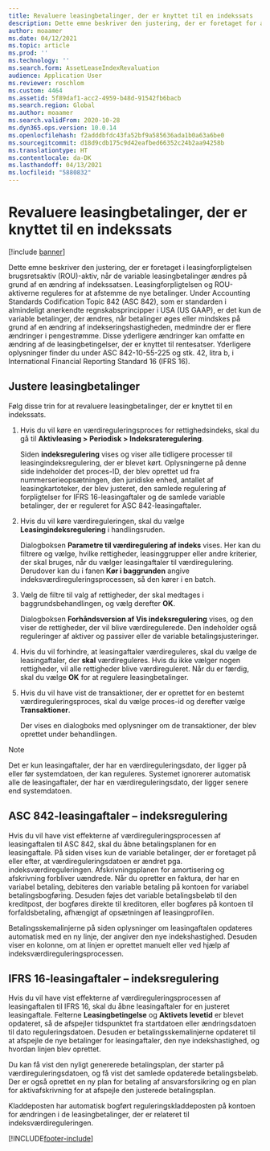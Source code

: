 ```yaml
---
title: Revaluere leasingbetalinger, der er knyttet til en indekssats
description: Dette emne beskriver den justering, der er foretaget for at lease passivet for et ROU-aktiv, når de variable leasede betalinger ændres på grund af en ændring af indekssatsen.
author: moaamer
ms.date: 04/12/2021
ms.topic: article
ms.prod: ''
ms.technology: ''
ms.search.form: AssetLeaseIndexRevaluation
audience: Application User
ms.reviewer: roschlom
ms.custom: 4464
ms.assetid: 5f89daf1-acc2-4959-b48d-91542fb6bacb
ms.search.region: Global
ms.author: moaamer
ms.search.validFrom: 2020-10-28
ms.dyn365.ops.version: 10.0.14
ms.openlocfilehash: f2adddbfdc43fa52bf9a585636ada1b0a63a6be0
ms.sourcegitcommit: d18d9cdb175c9d42eafbed66352c24b2aa94258b
ms.translationtype: HT
ms.contentlocale: da-DK
ms.lasthandoff: 04/13/2021
ms.locfileid: "5880832"
---
```

# <a name="revalue-lease-payments-that-are-linked-to-an-index-rate"></a>Revaluere leasingbetalinger, der er knyttet til en indekssats

[!include [banner](../includes/banner.md)]

Dette emne beskriver den justering, der er foretaget i leasingforpligtelsen brugsretsaktiv (ROU)-aktiv, når de variable leasingbetalinger ændres på grund af en ændring af indekssatsen. Leasingforpligtelsen og ROU-aktiverne reguleres for at afstemme de nye betalinger. Under Accounting Standards Codification Topic 842 (ASC 842), som er standarden i almindeligt anerkendte regnskabsprincipper i USA (US GAAP), er det kun de variable betalinger, der ændres, når betalinger øges eller mindskes på grund af en ændring af indekseringshastigheden, medmindre der er flere ændringer i pengestrømme. Disse yderligere ændringer kan omfatte en ændring af de leasingbetingelser, der er knyttet til rentesatser. Yderligere oplysninger finder du under ASC 842-10-55-225 og stk. 42, litra b, i International Financial Reporting Standard 16 (IFRS 16).

## <a name="adjust-lease-payments"></a>Justere leasingbetalinger

Følg disse trin for at revaluere leasingbetalinger, der er knyttet til en indekssats.

1. Hvis du vil køre en værdireguleringsproces for rettighedsindeks, skal du gå til **Aktivleasing \> Periodisk \> Indeksrateregulering**.

    Siden **indeksregulering** vises og viser alle tidligere processer til leasingindeksregulering, der er blevet kørt. Oplysningerne på denne side indeholder det proces-ID, der blev oprettet ud fra nummerserieopsætningen, den juridiske enhed, antallet af leasingkartoteker, der blev justeret, den samlede regulering af forpligtelser for IFRS 16-leasingaftaler og de samlede variable betalinger, der er reguleret for ASC 842-leasingaftaler.

2. Hvis du vil køre værdireguleringen, skal du vælge **Leasingindeksregulering** i handlingsruden.

    Dialogboksen **Parametre til værdiregulering af indeks** vises. Her kan du filtrere og vælge, hvilke rettigheder, leasinggrupper eller andre kriterier, der skal bruges, når du vælger leasingaftaler til værdiregulering. Derudover kan du i fanen **Kør i baggrunden** angive indeksværdireguleringsprocessen, så den kører i en batch.

4. Vælg de filtre til valg af rettigheder, der skal medtages i baggrundsbehandlingen, og vælg derefter **OK**.

    Dialogboksen **Forhåndsversion af Vis indeksregulering** vises, og den viser de rettigheder, der vil blive værdiregulerede. Den indeholder også reguleringer af aktiver og passiver eller de variable betalingsjusteringer.
    
5. Hvis du vil forhindre, at leasingaftaler værdireguleres, skal du vælge de leasingaftaler, der **skal** værdireguleres. Hvis du ikke vælger nogen rettigheder, vil alle rettigheder blive værdireguleret. Når du er færdig, skal du vælge **OK** for at regulere leasingbetalinger.
6. Hvis du vil have vist de transaktioner, der er oprettet for en bestemt værdireguleringsproces, skal du vælge proces-id og derefter vælge **Transaktioner**.

    Der vises en dialogboks med oplysninger om de transaktioner, der blev oprettet under behandlingen.

> [!NOTE]
> Det er kun leasingaftaler, der har en værdireguleringsdato, der ligger på eller før systemdatoen, der kan reguleres. Systemet ignorerer automatisk alle de leasingaftaler, der har en værdireguleringsdato, der ligger senere end systemdatoen.

## <a name="asc-842-leases--index-revaluation"></a>ASC 842-leasingaftaler – indeksregulering

Hvis du vil have vist effekterne af værdireguleringsprocessen af leasingaftalen til ASC 842, skal du åbne betalingsplanen for en leasingaftale. På siden vises kun de variable betalinger, der er foretaget på eller efter, at værdireguleringsdatoen er ændret pga. indeksværdireguleringen. Afskrivningsplanen for amortisering og afskrivning forbliver uændrede. Når du opretter en faktura, der har en variabel betaling, debiteres den variable betaling på kontoen for variabel betalingsbogføring. Desuden føjes det variable betalingsbeløb til den kreditpost, der bogføres direkte til kreditoren, eller bogføres på kontoen til forfaldsbetaling, afhængigt af opsætningen af leasingprofilen.

Betalingsskemalinjerne på siden oplysninger om leasingaftalen opdateres automatisk med en ny linje, der angiver den nye indekshastighed. Desuden viser en kolonne, om at linjen er oprettet manuelt eller ved hjælp af indeksværdireguleringsprocessen.

## <a name="ifrs-16-leases--index-revaluation"></a>IFRS 16-leasingaftaler – indeksregulering

Hvis du vil have vist effekterne af værdireguleringsprocessen af leasingaftalen til IFRS 16, skal du åbne leasingaftaler for en justeret leasingaftale. Felterne **Leasingbetingelse** og **Aktivets levetid** er blevet opdateret, så de afspejler tidspunktet fra startdatoen eller ændringsdatoen til dato reguleringsdatoen. Desuden er betalingsskemalinjerne opdateret til at afspejle de nye betalinger for leasingaftaler, den nye indekshastighed, og hvordan linjen blev oprettet.

Du kan få vist den nyligt genererede betalingsplan, der starter på værdireguleringsdatoen, og få vist det samlede opdaterede betalingsbeløb. Der er også oprettet en ny plan for betaling af ansvarsforsikring og en plan for aktivafskrivning for at afspejle den justerede betalingsplan.

Kladdeposten har automatisk bogført reguleringskladdeposten på kontoen for ændringen i de leasingbetalinger, der er relateret til indeksværdireguleringen.


[!INCLUDE[footer-include](../../includes/footer-banner.md)]
